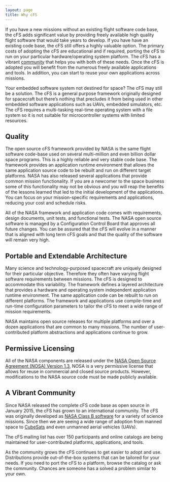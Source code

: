 ```yaml
---
layout: page
title: Why cFS
---
```


<p>If you have a new missions without an existing flight software code base, the cFS adds significant value by providing
 freely available high quality flight software that would take years to develop. If you have have an existing code base,
 the cFS still offers a highly valuable option. The primary costs of adopting the cFS are educational and if required, 
 porting the cFS to run on your particular hardware/operating system platform.  The cFS has a vibrant 
 <a href="https://opensatkit.github.io/menu/community.html">community</a> that helps you with both of these needs. Once
 the cFS is adopted you will benefit from the numerous freely available applications and tools. In addition, you can start
 to reuse your own applications across missions.</p>
<p>Your embedded software system not destined for space? The cFS may still be a solution. The cFS is a general purpose framework originally designed for spacecraft but there’s nothing that precludes it from being used in other embedded software applications such as UAVs, embedded simulators, etc.   The cFS requires a multi-tasking real-time operating system with a file system so it is not suitable for microcontroller systems with limited resources.</p>

<h2>Quality</h2>

<p>The open source cFS framework provided by NASA is the same flight software code-base used on several multi-million and even billion dollar space programs.  This is a highly reliable and very stable code base. The framework provides an application runtime environment that allows the same application source code to be rebuilt and run on different target platforms. NASA has also released several applications that provide common mission functionality. If you are a newcomer to the space business some of this functionality may not be obvious and you will reap the benefits of the lessons learned that led to the initial development of the applications. You can focus on your mission-specific requirements and applications, reducing your cost and schedule risks.</p>
<p>All of the NASA framework and application code comes with requirements, design documents, unit tests, and functional tests. The NASA open source software is managed by a Configuration Control Board that approves all future changes.  You can be assured that the cFS will evolve in a manner that is aligned with long term cFS goals and that the quality of the software will remain very high.</p>


<h2>Portable and Extendable Architecture</h2>

<p>Many science and technology-purposed spacecraft are uniquely designed for their particular objective. Therefore they often have varying flight software requirements between missions. The cFS is designed to accommodate this variability. The framework defines a layered architecture that provides a hardware and operating system independent application runtime environment.  The same application code can be rebuilt to run on different platforms. The framework and applications use compile-time and run-time configuration parameters to tailor the cFS to meet a wide range of mission requirements.</p>
<p>NASA maintains open source releases for multiple platforms and over a dozen applications that are common to many missions.  The number of user-contributed platform abstractions and applications continue to grow.</p>

<h2>Permissive Licensing</h2>

<p>All of the NASA components are released under the <a href="https://opensource.org/licenses/NASA-1.3">NASA Open Source Agreement (NOSA) Version 1.3</a>, NOSA is a very permissive license that allows for reuse in commercial and closed source products. However, modifications to the NASA source code must be made publicly available. </p>

<h2>A Vibrant Community</h2>

<p>Since NASA released the complete cFS code base as open source in January 2015, the cFS has grown to an international community. The cFS was originally developed as <a href="http://nodis3.gsfc.nasa.gov/displayDir.cfm?t=NPR&c=7150&s=2">NASA Class B software</a> for a variety of science missions. Since then we are seeing a wide range of adoption from manned space to <a href="https://www.nasa.gov/directorates/heo/home/CubeSats_initiative/">CubeSats</a> and even unmanned aerial vehicles (UAVs).</p>
<p>The cFS mailing list has over 150 participants and online catalogs are being maintained for user-contributed platforms, applications, and tools.</p>
<p>As the community grows the cFS continues to get easier to adopt and use.  Distributions provide out-of-the-box systems that can be tailored for your needs. If you need to port the cFS to a platform, browse the catalog or ask the community. Chances are someone has a solved a problem similar to your own.</p>
